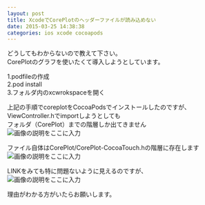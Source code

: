 ```yaml
---
layout: post
title: XcodeでCorePlotのヘッダーファイルが読み込めない
date: 2015-03-25 14:38:38
categories: ios xcode cocoapods
---
```

<!-- {% raw %} -->
<p>どうしてもわからないので教えて下さい。<br>
CorePlotのグラフを使いたくて導入しようとしています。</p>

<p>1.podfileの作成<br>
2.pod install<br>
3.フォルダ内のxcwrokspaceを開く</p>

<p>上記の手順でcoreplotをCocoaPodsでインストールしたのですが、<br>
ViewController.hでimportしようとしても<br>
フォルダ（CorePlot）までの階層しか出てきません<br>
<img src="https://i.stack.imgur.com/yPQu9.png" alt="画像の説明をここに入力"></p>

<p>ファイル自体はCorePlot/CorePlot-CocoaTouch.hの階層に存在します<br>
<img src="https://i.stack.imgur.com/TdcuG.png" alt="画像の説明をここに入力"></p>

<p>LINKをみても特に問題ないように見えるのですが、<br>
<img src="https://i.stack.imgur.com/TALxo.png" alt="画像の説明をここに入力"></p>

<p>理由がわかる方がいたらお願いします。</p>
<!-- {% endraw %} -->

